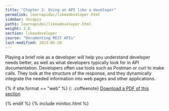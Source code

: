 ```yaml
---
title: "Chapter 2: Using an API like a developer"
permalink: learnapidoc/likeadeveloper.html
sidebar: docapis
path1: learnapidoc/likeadeveloper.html
weight: 2.0
section: likeadeveloper
course: "Documenting REST APIs"
last-modified: 2023-05-28
---
```


Playing a brief role as a developer will help you understand developer needs better, as well as what developers typically look for in API documentation. Developers often use tools such as Postman or curl to make calls. They look at the structure of the response, and they dynamically integrate the needed information into web pages and other applications.

{% if site.format == "web" %}
{: .coffeenote}
<a class="coffee" href="https://www.buymeacoffee.com/learnapidoc/e/146013">Download a PDF of this section</a>

{% endif %}
{% include minitoc.html %}
